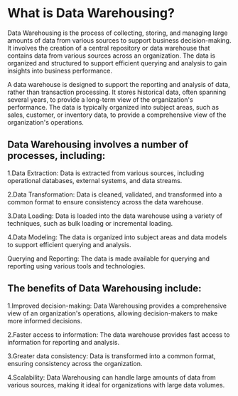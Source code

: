 # What is Data Warehousing?
 
 Data Warehousing is the process of collecting, storing, and managing large amounts of data from various sources to support business decision-making. It involves the creation of a central repository or data warehouse that contains data from various sources across an organization. The data is organized and structured to support efficient querying and analysis to gain insights into business performance.

A data warehouse is designed to support the reporting and analysis of data, rather than transaction processing. It stores historical data, often spanning several years, to provide a long-term view of the organization's performance. The data is typically organized into subject areas, such as sales, customer, or inventory data, to provide a comprehensive view of the organization's operations.

## Data Warehousing involves a number of processes, including:

 1.Data Extraction: Data is extracted from various sources, including operational databases, external systems, and data streams.

 2.Data Transformation: Data is cleaned, validated, and transformed into a common format to ensure consistency across the data warehouse.

 3.Data Loading: Data is loaded into the data warehouse using a variety of techniques, such as bulk loading or incremental loading.

 4.Data Modeling: The data is organized into subject areas and data models to support efficient querying and analysis.

Querying and Reporting: The data is made available for querying and reporting using various tools and technologies.

## The benefits of Data Warehousing include:

 1.Improved decision-making: Data Warehousing provides a comprehensive view of an organization's operations, allowing decision-makers to make more informed decisions.

 2.Faster access to information: The data warehouse provides fast access to information for reporting and analysis.

 3.Greater data consistency: Data is transformed into a common format, ensuring consistency across the organization.

 4.Scalability: Data Warehousing can handle large amounts of data from various sources, making it ideal for organizations with large data volumes.
